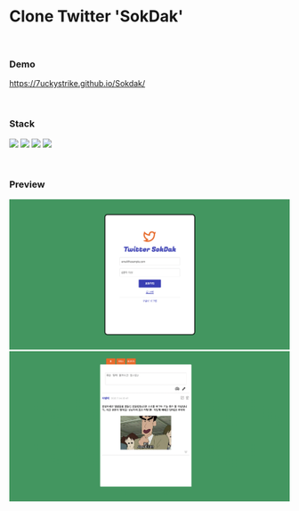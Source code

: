 # Clone Twitter 'SokDak'

<br />

### Demo
https://7uckystrike.github.io/Sokdak/

<br />

### Stack
<img src="https://img.shields.io/badge/react-61DAFB?style=for-the-badge&logo=react&logoColor=black">  <img src="https://img.shields.io/badge/css-1572B6?style=for-the-badge&logo=css3&logoColor=white"> <img src="https://img.shields.io/badge/firebase-FFCA28?style=for-the-badge&logo=css3&logoColor=black">
<img src="https://img.shields.io/badge/html-E34F26?style=for-the-badge&logo=css3&logoColor=white">

<br />

### Preview
<img src="https://github.com/7uckystrike/Sokdak/blob/master/preview/login.png?raw=true" alt="인덱스화면" />
<img src="https://github.com/7uckystrike/Sokdak/blob/master/preview/tweet.png?raw=true" alt="트윗화면" />
